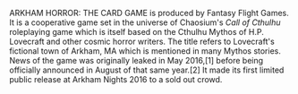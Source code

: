 ARKHAM HORROR: THE CARD GAME is produced by Fantasy Flight Games. It is a cooperative game set in the universe of Chaosium's _Call of Cthulhu_ roleplaying game which is itself based on the Cthulhu Mythos of H.P. Lovecraft and other cosmic horror writers. The title refers to Lovecraft's fictional town of Arkham, MA which is mentioned in many Mythos stories. News of the game was originally leaked in May 2016,[1] before being officially announced in August of that same year.[2] It made its first limited public release at Arkham Nights 2016 to a sold out crowd.
